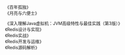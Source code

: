   
《百年孤独》    
《月亮与六便士》    

《深入理解Java虚拟机：JVM高级特性与最佳实践（第3版）》    
《Redis设计与实现》    
《Redis实战》    
《Redis开发与运维》    
《Redis源码解析》    
